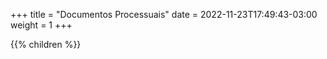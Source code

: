 +++
title = "Documentos Processuais"
date = 2022-11-23T17:49:43-03:00
weight = 1
+++

{{% children  %}}